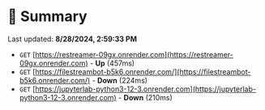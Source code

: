 # 📖 Summary
Last updated: **8/28/2024, 2:59:33 PM**

- `GET` [https://restreamer-09gx.onrender.com](https://restreamer-09gx.onrender.com) - **Up** (457ms)
- `GET` [https://filestreambot-b5k6.onrender.com/](https://filestreambot-b5k6.onrender.com/) - **Down** (224ms)
- `GET` [https://jupyterlab-python3-12-3.onrender.com](https://jupyterlab-python3-12-3.onrender.com) - **Down** (210ms)
